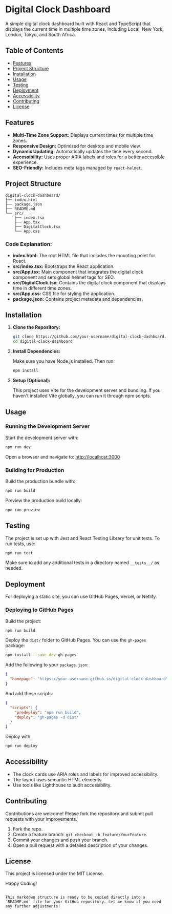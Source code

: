 # Digital Clock Dashboard

A simple digital clock dashboard built with React and TypeScript that displays the current time in multiple time zones, including Local, New York, London, Tokyo, and South Africa.

## Table of Contents

- [Features](#features)
- [Project Structure](#project-structure)
- [Installation](#installation)
- [Usage](#usage)
- [Testing](#testing)
- [Deployment](#deployment)
- [Accessibility](#accessibility)
- [Contributing](#contributing)
- [License](#license)

## Features

- **Multi-Time Zone Support:** Displays current times for multiple time zones.
- **Responsive Design:** Optimized for desktop and mobile view.
- **Dynamic Updating:** Automatically updates the time every second.
- **Accessibility:** Uses proper ARIA labels and roles for a better accessible experience.
- **SEO-Friendly:** Includes meta tags managed by `react-helmet`.

## Project Structure

```
digital-clock-dashboard/
├── index.html
├── package.json
├── README.md
└── src/
    ├── index.tsx
    ├── App.tsx
    ├── DigitalClock.tsx
    └── App.css
```

### Code Explanation:

- **index.html:** The root HTML file that includes the mounting point for React.
- **src/index.tsx:** Bootstraps the React application.
- **src/App.tsx:** Main component that integrates the digital clock component and sets global helmet tags for SEO.
- **src/DigitalClock.tsx:** Contains the digital clock component that displays time in different time zones.
- **src/App.css:** CSS file for styling the application.
- **package.json:** Contains project metadata and dependencies.

## Installation

1. **Clone the Repository:**

   ```bash
   git clone https://github.com/your-username/digital-clock-dashboard.git
   cd digital-clock-dashboard
   ```

2. **Install Dependencies:**

   Make sure you have Node.js installed. Then run:

   ```bash
   npm install
   ```

3. **Setup (Optional):**

   This project uses Vite for the development server and bundling. If you haven't installed Vite globally, you can run it through npm scripts.

## Usage

### Running the Development Server

Start the development server with:

```bash
npm run dev
```

Open a browser and navigate to: [http://localhost:3000](http://localhost:3000)

### Building for Production

Build the production bundle with:

```bash
npm run build
```

Preview the production build locally:

```bash
npm run preview
```

## Testing

The project is set up with Jest and React Testing Library for unit tests. To run tests, use:

```bash
npm run test
```

Make sure to add any additional tests in a directory named `__tests__/` as needed.

## Deployment

For deploying a static site, you can use GitHub Pages, Vercel, or Netlify.

### Deploying to GitHub Pages

Build the project:

```bash
npm run build
```

Deploy the `dist/` folder to GitHub Pages. You can use the `gh-pages` package:

```bash
npm install --save-dev gh-pages
```

Add the following to your `package.json`:

```json
{
  "homepage": "https://your-username.github.io/digital-clock-dashboard"
}
```

And add these scripts:

```json
{
  "scripts": {
    "predeploy": "npm run build",
    "deploy": "gh-pages -d dist"
  }
}
```

Deploy with:

```bash
npm run deploy
```

## Accessibility

- The clock cards use ARIA roles and labels for improved accessibility.
- The layout uses semantic HTML elements.
- Use tools like Lighthouse to audit accessibility.

## Contributing

Contributions are welcome! Please fork the repository and submit pull requests with your improvements.

1. Fork the repo.
2. Create a feature branch: `git checkout -b feature/YourFeature`.
3. Commit your changes and push your branch.
4. Open a pull request with a detailed description of your changes.

## License

This project is licensed under the MIT License.

Happy Coding!
```

This markdown structure is ready to be copied directly into a `README.md` file for your GitHub repository. Let me know if you need any further adjustments!
